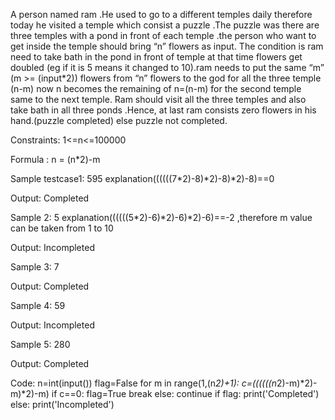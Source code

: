 A person named ram .He used to go to a different temples daily therefore today he visited a temple which consist a puzzle .The puzzle was there are three temples with a pond in front of each temple .the person who want to get inside the temple should bring “n” flowers as input.
The condition is ram need to take bath in the pond in front of temple at that time flowers get doubled (eg if it is 5 means it changed to 10).ram needs to put the same “m” (m >= (input*2)) flowers from “n” flowers to the god for all the three temple (n-m) now n becomes the remaining of n=(n-m) for the second temple same to the next temple.
Ram should visit all the three temples and also take bath in all three ponds .Hence, at last ram consists zero flowers in his hand.(puzzle completed) else puzzle not completed.

Constraints:
1<=n<=100000

Formula :
n = (n*2)-m

Sample testcase1:
595  explanation((((((7*2)-8)*2)-8)*2)-8)==0

Output:
Completed

Sample 2:
5 explanation((((((5*2)-6)*2)-6)*2)-6)==-2 ,therefore m value can be taken from 1 to 10

Output:
Incompleted

Sample 3:
7

Output:
Completed

Sample 4:
59

Output:
Incompleted

Sample 5:
280

Output:
Completed

Code:
n=int(input())
flag=False
for m in range(1,(n*2)+1):
    c=((((((n*2)-m)*2)-m)*2)-m)
    if c==0:
        flag=True
        break
    else:
        continue
if flag:
    print('Completed')
else:
    print('Incompleted')






